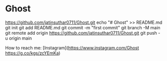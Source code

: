 # Ghost
https://github.com/jatinsuthar0711/Ghost.git
echo "# Ghost" >> README.md
git init
git add README.md
git commit -m "first commit"
git branch -M main
git remote add origin https://github.com/jatinsuthar0711/Ghost.git
git push -u origin main


How to reach me: [Instagram](https://www.instagram.com/Ghost https://g.co/kgs/zcYEmKa)  